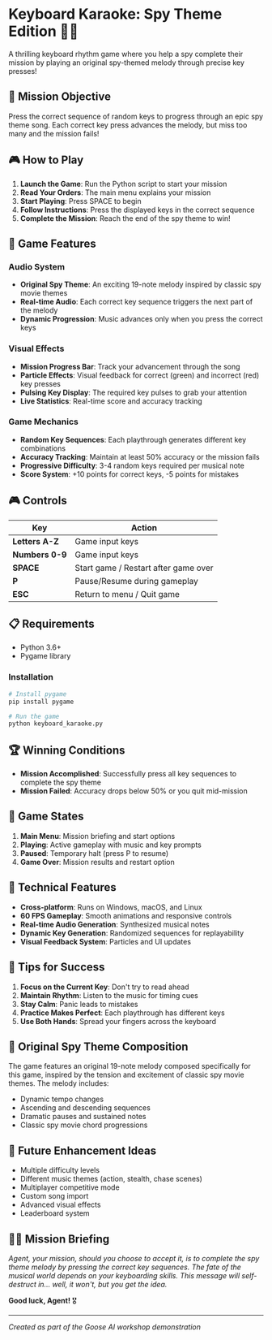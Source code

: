 # Keyboard Karaoke: Spy Theme Edition 🕵️‍♂️

A thrilling keyboard rhythm game where you help a spy complete their mission by playing an original spy-themed melody through precise key presses!

## 🎯 Mission Objective

Press the correct sequence of random keys to progress through an epic spy theme song. Each correct key press advances the melody, but miss too many and the mission fails!

## 🎮 How to Play

1. **Launch the Game**: Run the Python script to start your mission
2. **Read Your Orders**: The main menu explains your mission
3. **Start Playing**: Press SPACE to begin
4. **Follow Instructions**: Press the displayed keys in the correct sequence
5. **Complete the Mission**: Reach the end of the spy theme to win!

## 🎵 Game Features

### Audio System
- **Original Spy Theme**: An exciting 19-note melody inspired by classic spy movie themes
- **Real-time Audio**: Each correct key sequence triggers the next part of the melody
- **Dynamic Progression**: Music advances only when you press the correct keys

### Visual Effects
- **Mission Progress Bar**: Track your advancement through the song
- **Particle Effects**: Visual feedback for correct (green) and incorrect (red) key presses
- **Pulsing Key Display**: The required key pulses to grab your attention
- **Live Statistics**: Real-time score and accuracy tracking

### Game Mechanics
- **Random Key Sequences**: Each playthrough generates different key combinations
- **Accuracy Tracking**: Maintain at least 50% accuracy or the mission fails
- **Progressive Difficulty**: 3-4 random keys required per musical note
- **Score System**: +10 points for correct keys, -5 points for mistakes

## 🎮 Controls

| Key | Action |
|-----|---------|
| **Letters A-Z** | Game input keys |
| **Numbers 0-9** | Game input keys |
| **SPACE** | Start game / Restart after game over |
| **P** | Pause/Resume during gameplay |
| **ESC** | Return to menu / Quit game |

## 📋 Requirements

- Python 3.6+
- Pygame library

### Installation

```bash
# Install pygame
pip install pygame

# Run the game
python keyboard_karaoke.py
```

## 🏆 Winning Conditions

- **Mission Accomplished**: Successfully press all key sequences to complete the spy theme
- **Mission Failed**: Accuracy drops below 50% or you quit mid-mission

## 🎨 Game States

1. **Main Menu**: Mission briefing and start options
2. **Playing**: Active gameplay with music and key prompts  
3. **Paused**: Temporary halt (press P to resume)
4. **Game Over**: Mission results and restart option

## 🔧 Technical Features

- **Cross-platform**: Runs on Windows, macOS, and Linux
- **60 FPS Gameplay**: Smooth animations and responsive controls
- **Real-time Audio Generation**: Synthesized musical notes
- **Dynamic Key Generation**: Randomized sequences for replayability
- **Visual Feedback System**: Particles and UI updates

## 🎯 Tips for Success

1. **Focus on the Current Key**: Don't try to read ahead
2. **Maintain Rhythm**: Listen to the music for timing cues
3. **Stay Calm**: Panic leads to mistakes
4. **Practice Makes Perfect**: Each playthrough has different keys
5. **Use Both Hands**: Spread your fingers across the keyboard

## 🎼 Original Spy Theme Composition

The game features an original 19-note melody composed specifically for this game, inspired by the tension and excitement of classic spy movie themes. The melody includes:

- Dynamic tempo changes
- Ascending and descending sequences  
- Dramatic pauses and sustained notes
- Classic spy movie chord progressions

## 🚀 Future Enhancement Ideas

- Multiple difficulty levels
- Different music themes (action, stealth, chase scenes)
- Multiplayer competitive mode
- Custom song import
- Advanced visual effects
- Leaderboard system

## 🕵️‍♂️ Mission Briefing

*Agent, your mission, should you choose to accept it, is to complete the spy theme melody by pressing the correct key sequences. The fate of the musical world depends on your keyboarding skills. This message will self-destruct in... well, it won't, but you get the idea.*

**Good luck, Agent!** 🎖️

---

*Created as part of the Goose AI workshop demonstration*
